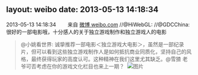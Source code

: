 layout: weibo
date: 2013-05-13 14:18:34
---
<meta name="referrer" content="no-referrer" />

2013-05-13 14:18:34  &nbsp;&nbsp;&nbsp;&nbsp;&nbsp;&nbsp; 来自 <a href="http://weibo.com/" rel="nofollow">微博 weibo.com</a>
//@HiWebGL: //@GDCChina: 很好的一部电影哦，十分感人的关于独立游戏制作和独立游戏人的电影
>  @小姚看世界: 诚挚推荐一部电影＜独立游戏大电影＞，虽然是一部纪录片，但可以看到这些独立游戏制作人是如何抵抗商业同质化，坚持自己的风格，最终获得玩家的高度认可。这种精神在我们这里尤其缺乏。@雪猹 老爷可否考虑在你的游戏文化栏目也来上一期？ ​​​
>  ![图片](https://ww1.sinaimg.cn/large/3eb1e03ejw1e4l9sqnln5j20f00m83zr.jpg)
